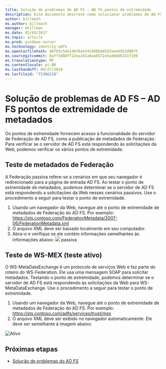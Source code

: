 ```yaml
---
title: Solução de problemas de AD FS – AD FS pontos de extremidade
description: Este documento descreve como solucionar problemas de AD FS pontos de extremidade
author: billmath
ms.author: billmath
manager: mtillman
ms.date: 01/03/2017
ms.topic: article
ms.prod: windows-server
ms.technology: identity-adfs
ms.openlocfilehash: 807b5c5de14bf6a43419d0b9d2d3a4e6953d0075
ms.sourcegitcommit: 6aff3d88ff22ea141a6ea6572a5ad8dd6321f199
ms.translationtype: MT
ms.contentlocale: pt-BR
ms.lasthandoff: 09/27/2019
ms.locfileid: "71366218"
---
```

# <a name="ad-fs-troubleshooting---ad-fs-metadata-endpoints"></a>Solução de problemas de AD FS – AD FS pontos de extremidade de metadados
Os pontos de extremidade fornecem acesso à funcionalidade do servidor de Federação de AD FS, como a publicação de metadados de Federação.  Para verificar se o servidor de AD FS está respondendo às solicitações da Web, podemos verificar os vários pontos de extremidade.


## <a name="federation-metadata-test"></a>Teste de metadados de Federação
A Federação passiva refere-se a cenários em que seu navegador é redirecionado para a página de entrada AD FS.  Ao testar o ponto de extremidade de metadados, podemos determinar se o servidor de AD FS está respondendo a solicitações da Web nesses cenários passivos.  Use o procedimento a seguir para testar o ponto de extremidade.

1.  Usando um navegador da Web, navegue até o ponto de extremidade de metadados de Federação do AD FS.  Por exemplo: https://sts.contoso.com/FederationMetadata/2007-06/FederationMetadata.xml
2. O arquivo XML deve ser baixado localmente em seu computador.
3. Abra-o e verifique se ele contém informações semelhantes às informações abaixo: ![](media/ad-fs-tshoot-endpoints/meta2.png) passiva

## <a name="ws-mex-test-active-test"></a>Teste de WS-MEX (teste ativo)
O WS-MetaDataExchange é um protocolo de serviços Web e faz parte do roteiro do WS-Federation.  Ele usa uma mensagem SOAP para solicitar metadados.  Testando o ponto de extremidade, podemos determinar se o servidor de AD FS está respondendo às solicitações da Web para WS-MetaDataExchange.  Use o procedimento a seguir para testar o ponto de extremidade.
1.  Usando um navegador da Web, navegue até o ponto de extremidade de metadados de Federação do AD FS.  Por exemplo: https://sts.contoso.com/adfs/services/trust/mex
2. O arquivo XML deve ser exibido no navegador automaticamente.  Ele deve ser semelhante à imagem abaixo:

![Ativo](media/ad-fs-tshoot-endpoints/meta3.png)


## <a name="next-steps"></a>Próximas etapas

- [Solução de problemas do AD FS](ad-fs-tshoot-overview.md)